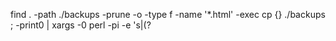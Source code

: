 find . -path ./backups -prune -o -type f -name '*.html' -exec cp {} ./backups \; -print0 | xargs -0 perl -pi -e 's|(?<title>)(ШРИ)|ТИК|g' 
